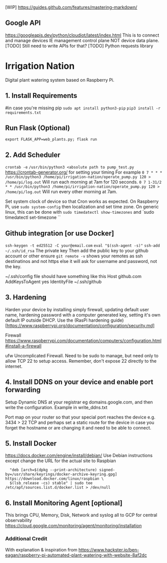[WIP] https://guides.github.com/features/mastering-markdown/ 

## Google API
https://googleapis.dev/python/cloudiot/latest/index.html 
This is to connect and manage devices IE management control plane NOT device data plane.
[TODO] Still need to write APIs for that?
[TODO] Python requests library


# Irrigation Nation
Digital plant watering system based on Raspberry Pi.

## 1. Install Requirements
#in case you're missing pip
`sudo apt install python3-pip`
`pip3 install -r requirements.txt`
## Run Flask (Optional)
`export FLASK_APP=web_plants.py; flask run`

## 2. Add Scheduler
`crontab -e`
`/usr/bin/python3 <absolute path to pump_test.py`
https://crontab-generator.org/ for setting your timing
For example
`0 7 * * * /usr/bin/python3 /home/pi/irrigation-nation/operate_pump.py 120 > /home/pi/log.out` Will run each morning at 7am for 120 seconds.
`0 7 1-31/2 * * /usr/bin/python3 /home/pi/irrigation-nation/operate_pump.py 120 > /home/pi/log.out` Will run every other morning at 7am.

Set system clock of device so that Cron works as expected. On Raspberry Pi, use `sudo system-config` then localization and set time zone. On generic linux, this can be done with `sudo timedatectl show-timezones` and `sudo timedatectl set-timezone <TIMEZONE>``

## Github integration [or use Docker]
`ssh-keygen -t ed25512 -C your@email.com`
`eval "$(ssh-agent -s)"`
`ssh-add ~/.ssh/id_rsa` The private key
Then add the public key to your github account or other
ensure `git remote -v` shows your remotes as ssh destinatinos and not https else it will ask for username and password, not the key.

~/.ssh/config file should have something like this
Host github.com
        AddKeysToAgent yes
        IdentityFile ~/.ssh/github<private key>

## 3. Hardening
Harden your device by installing simply firewall, updating default user name, hardening password with a computer generated key, setting it's own default IP outside DHCP. Use the (RasPi hardening guide)[https://www.raspberrypi.org/documentation/configuration/security.md]

Firewall https://www.raspberrypi.com/documentation/computers/configuration.html#install-a-firewall  

ufw Uncomplicated Firewall. Need to be sudo to manage, but need only to allow TCP 22 to setup access. Remember, don't expose 22 directly to the internet.

## 4. Install DDNS on your device and enable port forwarding
Setup Dynamic DNS at your registrar eg domains.google.com, and then write the configuration. Example in write_ddns.txt

Port map on your router so that your special port reaches the device e.g. 3434 > 22 TCP and perhaps set a static route for the device in case you forget the hostname or are changing it and need to be able to connect.


## 5. Install Docker
https://docs.docker.com/engine/install/debian/ 
Use Debian instructions except change the URL for the actual site to Raspbian
```echo \
  "deb [arch=$(dpkg --print-architecture) signed-by=/usr/share/keyrings/docker-archive-keyring.gpg] https://download.docker.com/linux/raspbian \
  $(lsb_release -cs) stable" | sudo tee /etc/apt/sources.list.d/docker.list > /dev/null
```

## 6. Install Monitoring Agent [optional]
This brings CPU, Memory, Disk, Network and syslog all to GCP for central observability
https://cloud.google.com/monitoring/agent/monitoring/installation 

### Additional Credit
With explanation & inspiration from https://www.hackster.io/ben-eagan/raspberry-pi-automated-plant-watering-with-website-8af2dc
